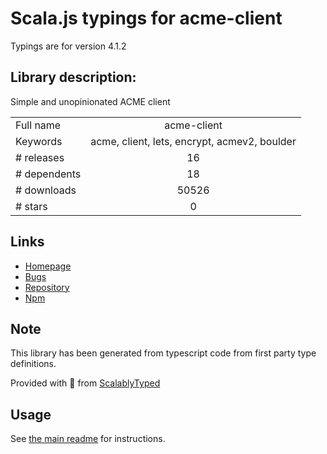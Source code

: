 
# Scala.js typings for acme-client

Typings are for version 4.1.2

## Library description:
Simple and unopinionated ACME client

|                    |                 |
| ------------------ | :-------------: |
| Full name          | acme-client |
| Keywords           | acme, client, lets, encrypt, acmev2, boulder |
| # releases         | 16 |
| # dependents       | 18 |
| # downloads        | 50526 |
| # stars            | 0 |

## Links
- [Homepage](https://github.com/publishlab/node-acme-client)
- [Bugs](https://github.com/publishlab/node-acme-client/issues)
- [Repository](https://github.com/publishlab/node-acme-client)
- [Npm](https://www.npmjs.com/package/acme-client)
    


## Note
This library has been generated from typescript code from first party type definitions.

Provided with :purple_heart: from [ScalablyTyped](https://github.com/oyvindberg/ScalablyTyped)

## Usage
See [the main readme](../../readme.md) for instructions.


